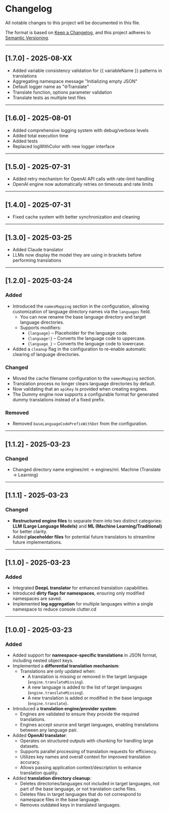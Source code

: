 # Changelog

All notable changes to this project will be documented in this file.

The format is based on [Keep a Changelog](https://keepachangelog.com/en/1.0.0/),
and this project adheres to [Semantic Versioning](https://semver.org/spec/v2.0.0.html).

---

## [1.7.0] - 2025-08-XX

- Added variable consistency validation for {{ variableName }} patterns in translations
- Aggregating namespace message "Initializing empty JSON"
- Default logger name as "🌐Translate"
- Translate function, options parameter validation
- Translate tests as multiple test files


---

## [1.6.0] - 2025-08-01

- Added comprehensive logging system with debug/verbose levels
- Added total execution time
- Added tests
- Replaced logWithColor with new logger interface

---

## [1.5.0] - 2025-07-31

- Added retry mechanism for OpenAI API calls with rate-limit handling
- OpenAI engine now automatically retries on timeouts and rate limits

---

## [1.4.0] - 2025-07-31

- Fixed cache system with better synchronization and cleaning

---

## [1.3.0] - 2025-03-25

- Added Claude translator
- LLMs now display the model they are using in brackets before performing translations

---

## [1.2.0] - 2025-03-24

### Added

- Introduced the `namesMapping` section in the configuration, allowing customization of language directory names via the `languages` field.
  - You can now rename the base language directory and target language directories.
  - Supports modifiers:
    - `{language}` – Placeholder for the language code.
    - `{language!}` – Converts the language code to uppercase.
    - `{language_}` – Converts the language code to lowercase.
- Added a `cleanup` flag in the configuration to re-enable automatic clearing of language directories.

### Changed

- Moved the cache filename configuration to the `namesMapping` section.
- Translation process no longer clears language directories by default.
- Now validating that an `apiKey` is provided when creating engines.
- The Dummy engine now supports a configurable format for generated dummy translations instead of a fixed prefix.

### Removed

- Removed `baseLanguageCodePrefixWithDot` from the configuration.

---

## [1.1.2] - 2025-03-23

### Changed

- Changed directory name engines/mt -> engines/ml. Machine (Translate -> Learning)

---

## [1.1.1] - 2025-03-23

### Changed
- **Restructured engine files** to separate them into two distinct categories: **LLM (Large Language Models)**
  and **ML (Machine Learning/Traditional)** for better clarity.
- Added **placeholder files** for potential future translators to streamline future implementations.

---

## [1.1.0] - 2025-03-23

### Added
- Integrated **DeepL translator** for enhanced translation capabilities.
- Introduced **dirty flags for namespaces**, ensuring only modified namespaces are saved.
- Implemented **log aggregation** for multiple languages within a single namespace to reduce console clutter.cd 

---

## [1.0.0] - 2025-03-23

### Added
- Added support for **namespace-specific translations** in JSON format, including nested object keys.
- Implemented a **differential translation mechanism**:
  - Translations are only updated when:
    - A translation is missing or removed in the target language (`engine.translateMissing`).
    - A new language is added to the list of target languages (`engine.translateMissing`).
    - A new translation is added or modified in the base language (`engine.translate`).
- Introduced a **translation engine/provider system**:
  - Engines are validated to ensure they provide the required translations.
  - Engines accept source and target languages, enabling translations between any language pair.
- Added **OpenAI translator**:
  - Operates on structured outputs with chunking for handling large datasets.
  - Supports parallel processing of translation requests for efficiency.
  - Utilizes key names and overall context for improved translation accuracy.
  - Allows passing application context/description to enhance translation quality.
- Added **translation directory cleanup**:
  - Deletes directories/languages not included in target languages, not part of the base language, or not translation cache files.
  - Deletes files in target languages that do not correspond to namespace files in the base language.
  - Removes outdated keys in translated languages.
